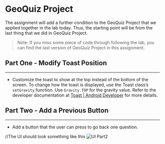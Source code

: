 # GeoQuiz Project
The assignment will add a further condition to the GeoQuiz Project that we applied together
 in the lab today. Thus, the starting point will be from the last thing that we did in
 GeoQuiz Project.
> Note: If you miss some piece of code through following the lab, you can find the last version
 of GeoQuiz Project in this assignment.

## Part One - Modify Toast Position
---
- Customize the toast to show at the top instead of the bottom of the screen.
 To change how the toast is displayed, use the Toast class’s `setGravity` function.
  Use `Gravity.TOP` for the gravity value.
  Refer to the developer documentation at
   [Toast | Android Developer](https://developer.android.com/reference/kotlin/android/widget/Toast#setgravity)
    for more details.
 
## Part Two - Add a Previous Button
---
- Add a button that the user can press to go back one question.

//The UI should look something like this ![UI Part2](UI_part2.png)
  
